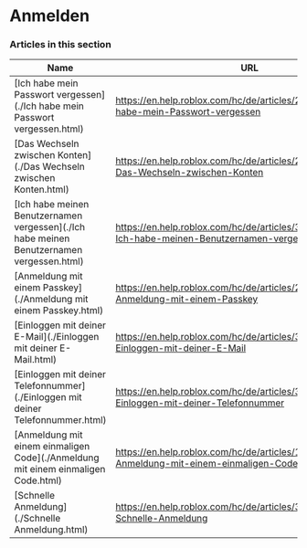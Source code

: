 # Anmelden  
### Articles in this section
Name|URL
-|-
[Ich habe mein Passwort vergessen](./Ich habe mein Passwort vergessen.html) |https://en.help.roblox.com/hc/de/articles/203313070-Ich-habe-mein-Passwort-vergessen
[Das Wechseln zwischen Konten](./Das Wechseln zwischen Konten.html) |https://en.help.roblox.com/hc/de/articles/21037888001044-Das-Wechseln-zwischen-Konten
[Ich habe meinen Benutzernamen vergessen](./Ich habe meinen Benutzernamen vergessen.html) |https://en.help.roblox.com/hc/de/articles/360028719931-Ich-habe-meinen-Benutzernamen-vergessen
[Anmeldung mit einem Passkey](./Anmeldung mit einem Passkey.html) |https://en.help.roblox.com/hc/de/articles/20669991483156-Anmeldung-mit-einem-Passkey
[Einloggen mit deiner E-Mail](./Einloggen mit deiner E-Mail.html) |https://en.help.roblox.com/hc/de/articles/360000495826-Einloggen-mit-deiner-E-Mail
[Einloggen mit deiner Telefonnummer](./Einloggen mit deiner Telefonnummer.html) |https://en.help.roblox.com/hc/de/articles/360031771371-Einloggen-mit-deiner-Telefonnummer
[Anmeldung mit einem einmaligen Code](./Anmeldung mit einem einmaligen Code.html) |https://en.help.roblox.com/hc/de/articles/11014749736980-Anmeldung-mit-einem-einmaligen-Code
[Schnelle Anmeldung](./Schnelle Anmeldung.html) |https://en.help.roblox.com/hc/de/articles/360056582012-Schnelle-Anmeldung